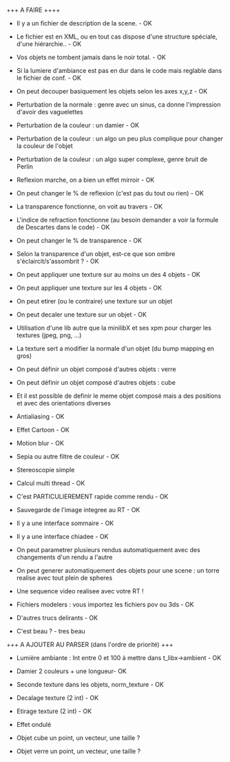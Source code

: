 
+++ A FAIRE ++++

- Il y a un fichier de description de la scene. - OK

- Le fichier est en XML, ou en tout cas dispose d'une structure spéciale, d'une hiérarchie.. - OK

- Vos objets ne tombent jamais dans le noir total. - OK

- Si la lumiere d'ambiance est pas en dur dans le code mais reglable dans le fichier de conf. - OK

- On peut decouper basiquement les objets selon les axes x,y,z - OK

- Perturbation de la normale : genre avec un sinus, ca donne l'impression d'avoir des vaguelettes

- Perturbation de la couleur : un damier - OK
 
- Perturbation de la couleur : un algo un peu plus complique pour changer la couleur de l'objet
 
- Perturbation de la couleur : un algo super complexe, genre bruit de Perlin

- Reflexion marche, on a bien un effet mirroir - OK

- On peut changer le % de reflexion (c'est pas du tout ou rien) - OK

- La transparence fonctionne, on voit au travers - OK

- L'indice de refraction fonctionne (au besoin demander a voir la formule de Descartes dans le code) - OK

- On peut changer le % de transparence - OK

- Selon la transparence d'un objet, est-ce que son ombre s'éclaircit/s'assombrit ? - OK

- On peut appliquer une texture sur au moins un des 4 objets - OK

- On peut appliquer une texture sur les 4 objets - OK

- On peut etirer (ou le contraire) une texture sur un objet

- On peut decaler une texture sur un objet - OK

- Utilisation d'une lib autre que la minilibX et ses xpm pour charger les textures (jpeg, png, ...)
 
- La texture sert a modifier la normale d'un objet (du bump mapping en gros)

- On peut définir un objet composé d'autres objets : verre

- On peut définir un objet composé d'autres objets : cube
 
- Et il est possible de definir le meme objet composé mais a des positions et avec des orientations diverses

- Antialiasing - OK

- Effet Cartoon - OK

- Motion blur - OK

- Sepia ou autre filtre de couleur - OK
 
- Stereoscopie simple

- Calcul multi thread - OK

- C'est PARTICULIEREMENT rapide comme rendu - OK

- Sauvegarde de l'image integree au RT - OK

- Il y a une interface sommaire - OK

- Il y a une interface chiadee - OK

- On peut parametrer plusieurs rendus automatiquement avec des changements d'un rendu a l'autre

- On peut generer automatiquement des objets pour une scene : un torre realise avec tout plein de spheres

- Une sequence video realisee avec votre RT !

- Fichiers modelers : vous importez les fichiers pov ou 3ds - OK

- D'autres trucs delirants - OK

- C'est beau ? - tres beau 




+++ A AJOUTER AU PARSER (dans l'ordre de priorité) +++

- Lumière ambiante :
Int entre 0 et 100 à mettre dans t_libx->ambient - OK

- Damier
2 couleurs + une longueur- OK

- Seconde texture dans les objets, norm_texture - OK

- Decalage texture (2 int) - OK

- Etirage texture (2 int) - OK

- Effet ondulé

- Objet cube
un point, un vecteur, une taille ?

- Objet verre
un point, un vecteur, une taille ?



